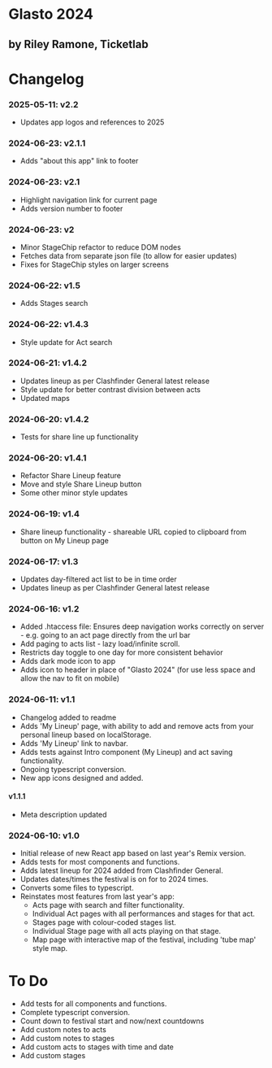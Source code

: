 # Glasto 2024
## by Riley Ramone, Ticketlab

# Changelog
### 2025-05-11: v2.2
- Updates app logos and references to 2025

### 2024-06-23: v2.1.1
- Adds "about this app" link to footer

### 2024-06-23: v2.1
- Highlight navigation link for current page
- Adds version number to footer

### 2024-06-23: v2
- Minor StageChip refactor to reduce DOM nodes
- Fetches data from separate json file (to allow for easier updates)
- Fixes for StageChip styles on larger screens

### 2024-06-22: v1.5
- Adds Stages search
 
### 2024-06-22: v1.4.3
- Style update for Act search
 
### 2024-06-21: v1.4.2
- Updates lineup as per Clashfinder General latest release
- Style update for better contrast division between acts
- Updated maps

### 2024-06-20: v1.4.2
- Tests for share line up functionality 

### 2024-06-20: v1.4.1
- Refactor Share Lineup feature
- Move and style Share Lineup button
- Some other minor style updates

### 2024-06-19: v1.4
- Share lineup functionality - shareable URL copied to clipboard from button on My Lineup page

### 2024-06-17: v1.3
- Updates day-filtered act list to be in time order
- Updates lineup as per Clashfinder General latest release

### 2024-06-16: v1.2
- Added .htaccess file: Ensures deep navigation works correctly on server - e.g. going to an act page directly from the url bar
- Add paging to acts list - lazy load/infinite scroll.
- Restricts day toggle to one day for more consistent behavior
- Adds dark mode icon to app
- Adds icon to header in place of "Glasto 2024" (for use less space and allow the nav to fit on mobile)

### 2024-06-11: v1.1 
- Changelog added to readme
- Adds 'My Lineup' page, with ability to add and remove acts from your personal lineup based on localStorage. 
- Adds 'My Lineup' link to navbar.
- Adds tests against Intro component (My Lineup) and act saving functionality.
- Ongoing typescript conversion.
- New app icons designed and added.

#### v1.1.1
- Meta description updated

### 2024-06-10: v1.0 
- Initial release of new React app based on last year's Remix version. 
- Adds tests for most components and functions.
- Adds latest lineup for 2024 added from Clashfinder General.
- Updates dates/times the festival is on for to 2024 times.
- Converts some files to typescript.
- Reinstates most features from last year's app:
  - Acts page with search and filter functionality.
  - Individual Act pages with all performances and stages for that act.
  - Stages page with colour-coded stages list.
  - Individual Stage page with all acts playing on that stage.
  - Map page with interactive map of the festival, including 'tube map' style map.

# To Do
- Add tests for all components and functions.
- Complete typescript conversion.
- Count down to festival start and now/next countdowns
- Add custom notes to acts
- Add custom notes to stages
- Add custom acts to stages with time and date
- Add custom stages
